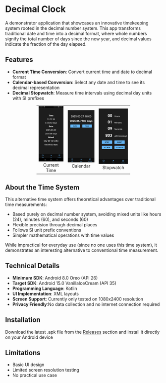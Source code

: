 # Decimal Clock

A demonstrator application that showcases an innovative timekeeping system rooted in the decimal number system. This app transforms traditional date and time into a decimal format, where whole numbers signify the total number of days since the new year, and decimal values indicate the fraction of the day elapsed.


## Features

- **Current Time Conversion**: Convert current time and date to decimal format
- **Calendar-based Conversion**: Select any date and time to see its decimal representation
- **Decimal Stopwatch**: Measure time intervals using decimal day units with SI prefixes
  
<table style="width: 60%; margin: auto; border-collapse: collapse; border: none;">
  <tr>
    <td style="text-align: center; border: none;">
      <img src="./Screenshots/Clock.png" width="150" />
      <br />
      <span>Current Time</span>
    </td>
    <td style="text-align: center; border: none;">
      <img src="./Screenshots/Picker.png" width="150" />
      <br />
      <span>Calendar</span>
    </td>
    <td style="text-align: center; border: none;">
      <img src="./Screenshots/Stopwatch.png" width="150" />
      <br />
      <span>Stopwatch</span>
    </td>
  </tr>
</table>


## About the Time System

This alternative time system offers theoretical advantages over traditional time measurements:

- Based purely on decimal number system, avoiding mixed units like hours (24), minutes (60), and seconds (60)
- Flexible precision through decimal places
- Follows SI unit prefix conventions
- Simpler mathematical operations with time values

While impractical for everyday use (since no one uses this time system), it demonstrates an interesting alternative to conventional time measurement.

## Technical Details

- **Minimum SDK**: Android 8.0 Oreo (API 26)
- **Target SDK**: Android 15.0 VanillaIceCream (API 35)
- **Programming Language**: Kotlin
- **UI Implementation**: XML layouts
- **Screen Support**: Currently only tested on 1080x2400 resolution
- **Privacy Friendly**:No data collection and no internet connection required


## Installation

Download the latest .apk file from the [Releases](../../releases) section and install it directly on your Android device

## Limitations

- Basic UI design
- Limited screen resolution testing
- No practical use case

